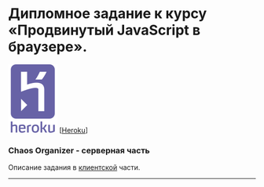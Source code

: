 # Дипломное задание к курсу «Продвинутый JavaScript в браузере».

![](./pic/heroku-seeklogo.svg) [[Heroku](https://ahj-diplom-backend1.herokuapp.com/)]

### Chaos Organizer - серверная часть

Описание задания в [клиентской](https://github.com/igor-chazov/ahj-diplom) части.

---

